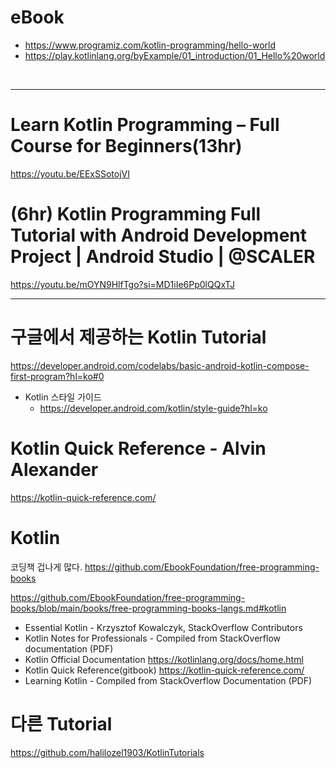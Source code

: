 # eBook

- https://www.programiz.com/kotlin-programming/hello-world
- https://play.kotlinlang.org/byExample/01_introduction/01_Hello%20world

<br>

<hr>

# Learn Kotlin Programming – Full Course for Beginners(13hr)

https://youtu.be/EExSSotojVI

# (6hr) Kotlin Programming Full Tutorial with Android Development Project | Android Studio | @SCALER 

https://youtu.be/mOYN9HlfTgo?si=MD1iIe6Pp0lQQxTJ

<hr>

# 구글에서 제공하는 Kotlin Tutorial

https://developer.android.com/codelabs/basic-android-kotlin-compose-first-program?hl=ko#0

- Kotlin 스타일 가이드
  - https://developer.android.com/kotlin/style-guide?hl=ko

# Kotlin Quick Reference - Alvin Alexander 

https://kotlin-quick-reference.com/

# Kotlin

코딩책 겁나게 많다. https://github.com/EbookFoundation/free-programming-books

https://github.com/EbookFoundation/free-programming-books/blob/main/books/free-programming-books-langs.md#kotlin

- Essential Kotlin - Krzysztof Kowalczyk, StackOverflow Contributors
- Kotlin Notes for Professionals - Compiled from StackOverflow documentation (PDF)
- Kotlin Official Documentation https://kotlinlang.org/docs/home.html
- Kotlin Quick Reference(gitbook) https://kotlin-quick-reference.com/
- Learning Kotlin - Compiled from StackOverflow Documentation (PDF)

# 다른 Tutorial 

https://github.com/halilozel1903/KotlinTutorials
